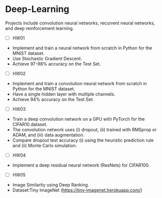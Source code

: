 # Deep-Learning
Projects include convolution neural networks, recurrent neural networks, and deep reinforcement learning.
- [ ] HW01 
* Implement and train a neural network from scratch in Python for the MNIST dataset.
* Use Stochastic Gradient Descent.
* Achieve 97-98% accuracy on the Test Set.
- [ ] HW02
* Implement and train a convolution neural network from scratch in Python for the MNIST dataset.
* Have a single hidden layer with multiple channels. 
* Achieve 94% accuracy on the Test Set. 
- [ ] HW03
* Train a deep convolution network on a GPU with PyTorch for the CIFAR10 dataset. 
* The convolution network uses (i) dropout, (ii) trained with RMSprop or ADAM, and (iii) data augmentation. 
* Compare dropout test accuracy (i) using the heuristic prediction rule and (ii) Monte Carlo simulation. 
- [ ] HW04
* Implement a deep residual neural network (ResNets) for CIFAR100.
- [ ] HW05
* Image Similarity using Deep Ranking.
* Dataset:Tiny ImageNet (https://tiny-imagenet.herokuapp.com/) 
